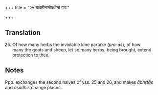 +++
title = "२५ यावतीनामोषधीनां गावः"

+++
## Translation
25. Of how many herbs the inviolable kine partake (*pra-āś*), of how  
many the goats and sheep, let so many herbs, being brought, extend  
protection to thee.

## Notes
Ppp. exchanges the second halves of vss. 25 and 26, and makes *ābhṛtās*  
and *oṣadhīs* change places.
